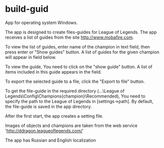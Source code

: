 # build-guid
App for operating system Windows.

The app is designed to create files-guides for League of Legends.
The app receives a list of guides from the site http://www.mobafire.com.

To view the list of guides, enter name of the champion in text field, then press enter or "Show guides" button.
A list of guides for the given champion will appear in field below.

To view the guide, You need to click on the "show guide" button.
A list of items included in this guide appears in the field.

To export the selected guide to a file, click the "Export to file" button.

To get the file-guide in the required directory
(...\League of Legends\Config\Champions\{champion}\Recommended\),
You need to specify the path to the League of Legends in [settings->path].
By default, the file-guide is saved in the app directory.

After the first start, the app creates a setting file.

Images of objects and champions are taken from the web service 'http://ddragon.leagueoflegends.com/'

The app has Russian and English localization
